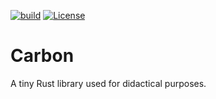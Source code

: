 [![build](https://github.com/NLESC-JCER/carbon/actions/workflows/rust.yml/badge.svg)](https://github.com/NLESC-JCER/carbon/actions/workflows/rust.yml)
[![License](https://img.shields.io/badge/License-Apache%202.0-blue.svg)](https://opensource.org/licenses/Apache-2.0)

# Carbon
A tiny Rust library used for didactical purposes.